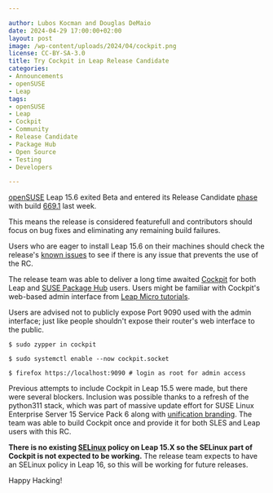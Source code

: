 ```yaml
---

author: Lubos Kocman and Douglas DeMaio
date: 2024-04-29 17:00:00+02:00
layout: post
image: /wp-content/uploads/2024/04/cockpit.png
license: CC-BY-SA-3.0
title: Try Cockpit in Leap Release Candidate
categories:
- Announcements
- openSUSE
- Leap
tags:
- openSUSE
- Leap
- Cockpit
- Community
- Release Candidate
- Package Hub
- Open Source
- Testing
- Developers

---
```


[openSUSE](https://opensuse.org/) Leap 15.6 exited Beta and entered its Release Candidate [phase](https://en.opensuse.org/openSUSE:Roadmap) with build [669.1](https://openqa.opensuse.org/tests/overview?distri=opensuse&version=15.6&build=669.1&groupid=50) last week.

This means the release is considered featurefull and contributors should focus on bug fixes and eliminating any remaining build failures. 

Users who are eager to install Leap 15.6 on their machines should check the release's [known issues](https://en.opensuse.org/openSUSE:Known_bugs_15.6) to see if there is any issue that prevents the use of the RC. 

The release team was able to deliver a long time awaited [Cockpit](https://cockpit-project.org/) for both Leap and [SUSE Package Hub](https://packagehub.suse.com/) users. Users might be familiar with Cockpit's web-based admin interface from [Leap Micro tutorials](https://www.youtube.com/playlist?list=PL_AMhvchzBacAxIOv3_lRHBRrIUNo6Abp).

Users are advised not to publicly expose Port 9090 used with the admin interface; just like people shouldn't expose their router's web interface to the public.

`$ sudo zypper in cockpit`

`$ sudo systemctl enable --now cockpit.socket`

`$ firefox https://localhost:9090 # login as root for admin access`

Previous attempts to include Cockpit in Leap 15.5 were made, but there were several blockers. Inclusion was possible thanks to a refresh of the python311 stack, which was part of massive update effort for SUSE Linux Enterprise Server 15 Service Pack 6 along with [unification branding](https://news.opensuse.org/2024/04/09/common-wallpaper-path/). The team was able to build Cockpit once and provide it for both SLES and Leap users with this RC.

**There is no existing [SELinux](https://github.com/SELinuxProject/selinux) policy on Leap 15.X so the SELinux part of Cockpit is not expected to be working.** The release team expects to have an SELinux policy in Leap 16, so this will be working for future releases.

Happy Hacking!

<meta name="openSUSE, Leap, Cockpit, testing, Open Source, Release Candidate, developers" content="HTML,CSS,XML,JavaScript">
